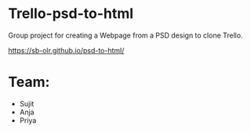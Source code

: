 # Trello-psd-to-html

Group project for creating a Webpage from a PSD design to clone Trello.

https://sb-olr.github.io/psd-to-html/

# Team:
* Sujit
* Anja
* Priya
